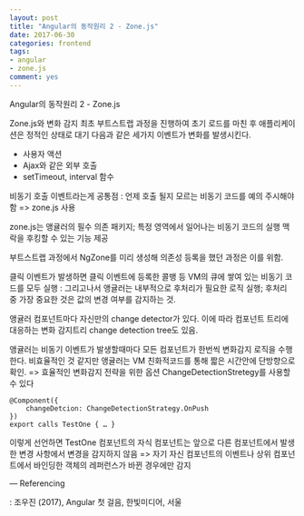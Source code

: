 ```yaml
---
layout: post
title: "Angular의 동작원리 2 - Zone.js"
date: 2017-06-30
categories: frontend
tags:
- angular
- zone.js
comment: yes
---
```


Angular의 동작원리 2 - Zone.js

Zone.js와 변화 감지
최초 부트스트랩 과정을 진행하여 초기 로드를 마친 후 애플리케이션은 정적인 상태로 대기
다음과 같은 세가지 이벤트가 변화를 발생시킨다.

- 사용자 액션
- Ajax와 같은 외부 호출
- setTimeout, interval 함수

비동기 호출 이벤트라는게 공통점
: 언제 호출 될지 모르는 비동기 코드를 예의 주시해야함 => zone.js 사용

zone.js는 앵귤러의 필수 의존 패키지; 특정 영역에서 일어나는 비동기 코드의 실행 맥락을 후킹할 수 있는 기능 제공

부트스트랩 과정에서 NgZone를 미리 생성해 의존성 등록을 했던 과정은 이를 위함.

클릭 이벤트가 발생하면 클릭 이벤트에 등록한 콜뱅 등 VM의 큐에 쌓여 있는 비동기 코드를 모두 실행
: 그리고나서 앵귤러는 내부적으로 후처리가 필요한 로직 실행; 후처리 중 가장 중요한 것은 값의 변경 여부를 감지하는 것.

앵귤러 컴포넌트마다 자신만의 change detector가 있다. 이에 따라 컴포넌트 트리에 대응하는 변화 감지트리 change detection tree도 있음.

앵귤러는 비동기 이벤트가 발생할때마다 모든 컴포넌트가 한번씩 변화감지 로직을 수행한다. 비효율적인 것 같지만 앵귤러는 VM 친화적코드를 통해 짧은 시간안에 단방향으로 확인.
=> 효율적인 변화감지 전략을 위한 옵션 ChangeDetectionStretegy를 사용할 수 있다

```
@Component({
    changeDetcion: ChangeDetectionStrategy.OnPush
})
export calls TestOne { … }
```

이렇게 선언하면 TestOne 컴포넌트의 자식 컴포넌트는 앞으로 다른 컴포넌트에서 발생한 변경 사항에서 변경을 감지하지 않음 => 자기 자신 컴포넌트의 이벤트나 상위 컴포넌트에서 바인딩한 객체의 레퍼런스가 바뀐 경우에만 감지

—
Referencing

: 조우진 (2017), Angular 첫 걸음, 한빛미디어, 서울
